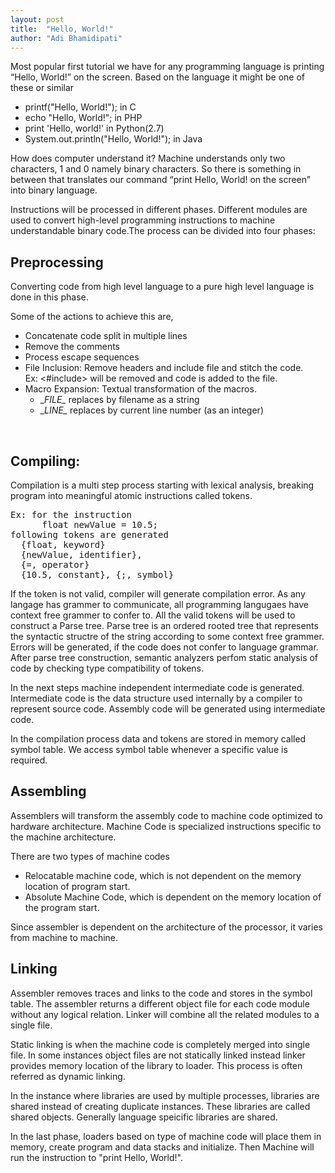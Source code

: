 ```yaml
---
layout: post
title:  "Hello, World!"
author: "Adi Bhamidipati"
---
```


Most popular first tutorial we have for any programming language is printing “Hello, World!” on the screen. Based on the language it might be one of these or similar

- printf("Hello, World!"); in C
- echo "Hello, World!"; in PHP
- print 'Hello, world!' in Python(2.7)
- System.out.println("Hello, World!"); in Java

How does computer understand it? Machine understands only two characters, 1 and 0 namely binary characters. So there is something in between that translates our command “print Hello, World! on the screen” into binary language. 

Instructions will be processed in different phases. Different modules are used to convert high-level programming instructions to machine understandable binary code.The process can be divided into four phases:

## Preprocessing
Converting code from high level language to a pure high level language is done in this phase. <br />

Some of the actions to achieve this are, <br />

* Concatenate code split in multiple lines
* Remove the comments
* Process escape sequences
* File Inclusion: Remove headers and include file and stitch the code.
  <br />
  Ex: <#include> will be removed and code is added to the file.
* Macro Expansion: Textual transformation of the macros.
  <br />
  + \__FILE\__ replaces by filename as a string
  + \__LINE\__ replaces by current line number (as an integer)
 <br />

## Compiling:
<p>
Compilation is a multi step process starting with lexical analysis, breaking program into meaningful atomic instructions called tokens.
</p> 
<pre>
Ex: for the instruction
      float newValue = 10.5;
following tokens are generated
  {float, keyword}
  {newValue, identifier},
  {=, operator} 
  {10.5, constant}, {;, symbol}
</pre>

<p>
If the token is not valid, compiler will generate compilation error. As any langage has grammer to communicate, all programming langugaes have context free grammer to confer to. All the valid tokens will be used to construct a Parse tree. Parse tree is an ordered rooted tree that represents the syntactic structre of the string according to some context free grammer. Errors will be generated, if the code does not confer to language grammar. After parse tree construction, semantic analyzers perfom static analysis of code by checking type compatibility of tokens. 
</p>
<p>
In the next steps machine independent intermediate code is generated. Intermediate code is the data structure used internally by a compiler to represent source code. Assembly code will be generated using intermediate code.
</p>
<p>
In the compilation process data and tokens are stored in memory called symbol table. We access symbol table whenever a specific value is required. 
</p>

## Assembling
Assemblers will transform the assembly code to machine code optimized to hardware architecture. Machine Code is specialized instructions specific to the machine architecture.

There are two types of machine codes
* Relocatable machine code, which is not dependent on the memory location of program start.
* Absolute Machine Code, which is dependent on the memory location of the program start.
<p>
Since assembler is dependent on the architecture of the processor, it varies from machine to machine.
</p>

## Linking
Assembler removes traces and links to the code and stores in the symbol table. The assembler returns a different object file for each code module without any logical relation. Linker will combine all the related modules to a single file. 

Static linking is when the machine code is completely merged into single file. In some instances object files are not statically linked instead linker provides memory location of the library to loader. This process is often referred as dynamic linking.

In the instance where libraries are used by multiple processes, libraries are shared instead of creating duplicate instances. These libraries are called shared objects. Generally language speicific libraries are shared.

In the last phase, loaders based on type of machine code will place them in memory, create program and data stacks and initialize. 
Then Machine will run the instruction to "print Hello, World!".
